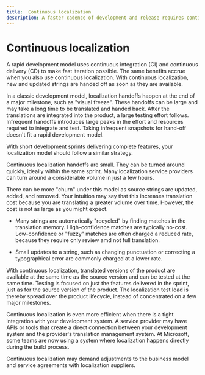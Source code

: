 ```yaml
---
title:  Continuous localization
description: A faster cadence of development and release requires continuous delivery of localized content.
--- 
```


# Continuous localization

A rapid development model uses continuous integration (CI) and continuous delivery (CD) to make fast iteration possible.
The same benefits accrue when you also use continuous localization.
With continuous localization, new and updated strings are handed off as soon as they are available.

In a classic development model, localization handoffs happen at the end of a major milestone, such as "visual freeze".
These handoffs can be large and may take a long time to be translated and handed back.
After the translations are integrated into the product, a large testing effort follows.
Infrequent handoffs introduces large peaks in the effort and resources required to integrate and test.
Taking infrequent snapshots for hand-off doesn't fit a rapid development model.

With short development sprints delivering complete features, your localization model should follow a similar strategy.

Continuous localization handoffs are small.
They can be turned around quickly, ideally within the same sprint.
Many localization service providers can turn around a considerable volume in just a few hours.

There can be more "churn" under this model as source strings are updated, added, and removed.
Your intuition may say that this increases translation cost because you are translating a greater volume over time.
However, the cost is not as large as you might expect.

- Many strings are automatically "recycled" by finding matches in the translation memory.
  High-confidence matches are typically no-cost.
  Low-confidence or "fuzzy" matches are often charged a reduced rate, because they require only review amd not full translation.

- Small updates to a string, such as changing punctuation or correcting a typographical error are commonly charged at a lower rate.

With continuous localization, translated versions of the product are available at the same time as the source version and can be tested at the same time.
Testing is focused on just the features delivered in the sprint, just as for the source version of the product.
The localization test load is thereby spread over the product lifecycle, instead of concentrated on a few major milestones.

Continuous localization is even more efficient when there is a tight integration with your development system.
A service provider may have APIs or tools that create a direct connection between your development system and the provider's translation management system.
At Microsoft, some teams are now using a system where localization happens directly during the build process.

Continuous localization may demand adjustments to the business model and service agreements with localization suppliers.
